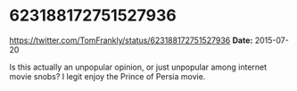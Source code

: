 # 623188172751527936
https://twitter.com/TomFrankly/status/623188172751527936
**Date:** 2015-07-20

Is this actually an unpopular opinion, or just unpopular among internet movie snobs? I legit enjoy the Prince of Persia movie.
